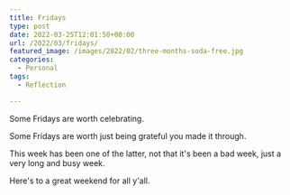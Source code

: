 ```yaml
---
title: Fridays
type: post
date: 2022-03-25T12:01:50+00:00
url: /2022/03/fridays/
featured_image: /images/2022/02/three-months-soda-free.jpg
categories:
  - Personal
tags:
  - Reflection

---
```

Some Fridays are worth celebrating.

Some Fridays are worth just being grateful you made it through.

This week has been one of the latter, not that it's been a bad week, just a very long and busy week.

Here's to a great weekend for all y'all.